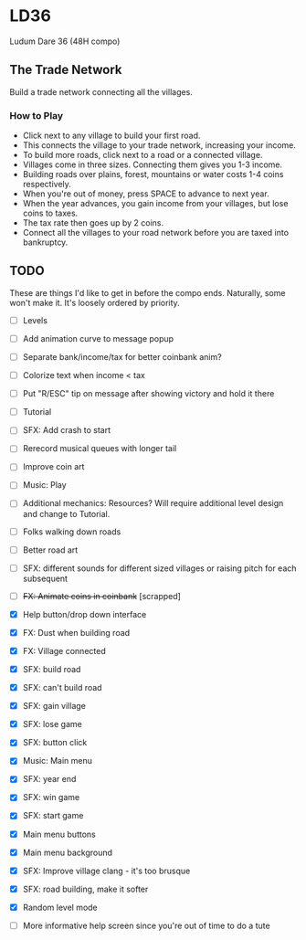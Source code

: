 # LD36
Ludum Dare 36 (48H compo)

## The Trade Network
Build a trade network connecting all the villages.

### How to Play

- Click next to any village to build your first road.
- This connects the village to your trade network, increasing your income.
- To build more roads, click next to a road or a connected village.
- Villages come in three sizes. Connecting them gives you 1-3 income.
- Building roads over plains, forest, mountains or water costs 1-4 coins respectively.
- When you're out of money, press SPACE to advance to next year.
- When the year advances, you gain income from your villages, but lose coins to taxes.
- The tax rate then goes up by 2 coins.
- Connect all the villages to your road network before you are taxed into bankruptcy.

## TODO

These are things I'd like to get in before the compo ends. Naturally, some won't make it. 
It's loosely ordered by priority.

- [ ] Levels
- [ ] Add animation curve to message popup
- [ ] Separate bank/income/tax for better coinbank anim?
- [ ] Colorize text when income < tax
- [ ] Put "R/ESC" tip on message after showing victory and hold it there
- [ ] Tutorial
- [ ] SFX: Add crash to start
- [ ] Rerecord musical queues with longer tail
- [ ] Improve coin art
- [ ] Music: Play
- [ ] Additional mechanics: Resources? Will require additional level design and change to Tutorial.
- [ ] Folks walking down roads
- [ ] Better road art
- [ ] SFX: different sounds for different sized villages or raising pitch for each subsequent
- [ ] ~~FX: Animate coins in coinbank~~ [scrapped]
- [X] Help button/drop down interface
- [X] FX: Dust when building road
- [X] FX: Village connected
- [X] SFX: build road
- [X] SFX: can't build road
- [X] SFX: gain village
- [X] SFX: lose game
- [X] SFX: button click
- [X] Music: Main menu
- [X] SFX: year end
- [X] SFX: win game
- [X] SFX: start game
- [X] Main menu buttons
- [X] Main menu background
- [X] SFX: Improve village clang - it's too brusque
- [X] SFX: road building, make it softer
- [X] Random level mode
- [ ] More informative help screen since you're out of time to do a tute


